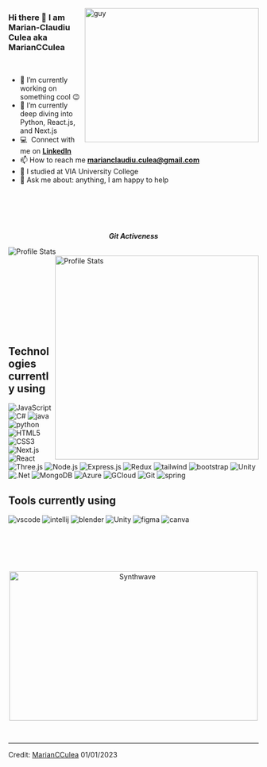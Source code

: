 
 <img align="right" height="270px" alt="guy" width="350" src="https://i.pinimg.com/originals/e4/26/70/e426702edf874b181aced1e2fa5c6cde.gif" /> </a>
 
### Hi there 👋 I am Marian-Claudiu Culea aka MarianCCulea

<br />



- 🔭 I’m currently working on something cool 😉
- 🌱 I’m currently deep diving into Python, React.js, and Next.js
- :computer: &nbsp;Connect with me on **[LinkedIn]**
- 📫 How to reach me **marianclaudiu.culea@gmail.com**
- 📝 I studied at VIA University College 
- 💬 Ask me about: anything, I am happy to help

<br><br><br><br>

<p align="center">
 <i><b>Git Activeness</b></i>
</p>
 
 
 <p>
 <img align="left" src="https://github-readme-stats.vercel.app/api/top-langs?username=MarianCCulea&langs_count=10&show_icons=true&locale=en&layout=compact&theme=synthwave" alt="Profile Stats" />
</p>
<p>&nbsp;<img align="right" src="https://github-readme-stats.vercel.app/api?username=MarianCCulea&show_icons=true&include_all_commits=true&theme=synthwave" alt="Profile Stats" width="410"/>
</p>

<br><br><br><br><br><br><br><br>

## Technologies currently using


<div>
  
 <img  alt="JavaScript" src="https://img.shields.io/badge/javascript-%23323330.svg?style=for-the-badge&logo=javascript&logoColor=%23F7DF1E"/>
 <img  alt="C#" src="https://img.shields.io/badge/c%23-%23239120.svg?style=for-the-badge&logo=c-sharp&logoColor=white"/>
 <img  alt="java" src ="https://img.shields.io/badge/Java-ED8B00?style=for-the-badge&logo=java&logoColor=white"/>
 <img  alt="python" src ="https://img.shields.io/badge/Python-14354C?style=for-the-badge&logo=python&logoColor=white"/>
 <img  alt="HTML5" src="https://img.shields.io/badge/html5-%23E34F26.svg?style=for-the-badge&logo=html5&logoColor=white"/>
 <img  alt="CSS3" src="https://img.shields.io/badge/css3-%231572B6.svg?style=for-the-badge&logo=css3&logoColor=white"/>
 <img  alt="Next.js" src="https://img.shields.io/badge/Next-black?style=for-the-badge&logo=next.js&logoColor=white"/>
 <img  alt="React" src="https://img.shields.io/badge/react-%2320232a.svg?style=for-the-badge&logo=react&logoColor=%2361DAFB"/>
 <img  alt="Three.js" src="https://img.shields.io/badge/threejs-black?style=for-the-badge&logo=three.js&logoColor=white"/>
 <img  alt="Node.js" src="https://img.shields.io/badge/node.js-%2343853D.svg?style=for-the-badge&logo=node-dot-js&logoColor=white"/>
 <img  alt="Express.js" src="https://img.shields.io/badge/express.js-%23404d59.svg?style=for-the-badge&logo=express&logoColor=%2361DAFB"/>
 <img  alt="Redux" src="https://img.shields.io/badge/redux-%23593d88.svg?style=for-the-badge&logo=redux&logoColor=white"/>
 <img  alt="tailwind" src="https://img.shields.io/badge/Tailwind_CSS-38B2AC?style=for-the-badge&logo=tailwind-css&logoColor=white"/>
 <img  alt="bootstrap" src ="https://img.shields.io/badge/Bootstrap-563D7C?style=for-the-badge&logo=bootstrap&logoColor=white"/>
 <img  alt="Unity" src="https://img.shields.io/badge/unity-%23000000.svg?style=for-the-badge&logo=unity&logoColor=white"/>
 <img  alt=".Net" src="https://img.shields.io/badge/.NET-5C2D91?style=for-the-badge&logo=.net&logoColor=white"/>
 <img  alt="MongoDB" src ="https://img.shields.io/badge/MongoDB-%234ea94b.svg?style=for-the-badge&logo=mongodb&logoColor=white"/>
 <img  alt="Azure" src ="https://img.shields.io/badge/azure-%230072C6.svg?style=for-the-badge&logo=microsoftazure&logoColor=white"/>
 <img  alt="GCloud" src ="https://img.shields.io/badge/GoogleCloud-%234285F4.svg?style=for-the-badge&logo=google-cloud&logoColor=white"/>
 <img  alt="Git" src ="https://img.shields.io/badge/git-%23F05033.svg?style=for-the-badge&logo=git&logoColor=white"/>
 <img  alt="spring" src ="https://img.shields.io/badge/Spring-6DB33F?style=for-the-badge&logo=spring&logoColor=white"/>
  
  
  
 
</div>

## Tools currently using


<div>
  <img  alt="vscode" src="https://img.shields.io/badge/Visual_Studio_Code-0078D4?style=for-the-badge&logo=visual%20studio%20code&logoColor=white"/> 
  <img  alt="intellij" src="https://img.shields.io/badge/IntelliJ_IDEA-000000.svg?style=for-the-badge&logo=intellij-idea&logoColor=white"/> 
  <img  alt="blender" src="https://img.shields.io/badge/blender-%23F5792A.svg?style=for-the-badge&logo=blender&logoColor=white"/>
  <img  alt="Unity" src="https://img.shields.io/badge/unity-%23000000.svg?style=for-the-badge&logo=unity&logoColor=white"/>
  <img  alt="figma" src="https://img.shields.io/badge/Figma-F24E1E?style=for-the-badge&logo=figma&logoColor=white"/>
  <img  alt="canva" src="https://img.shields.io/badge/Canva-%2300C4CC.svg?&style=for-the-badge&logo=Canva&logoColor=white"/>
 </div>
 
<br><br><br><br>

 <p align="center"><img src="https://thumbs.gfycat.com/GoodnaturedFondGaur-size_restricted.gif" alt="Synthwave" height="300" width="500"></p>
<br>



[linkedin]: https://www.linkedin.com/in/marianculea/

------
Credit: [MarianCCulea](https://github.com/MarianCCulea)
01/01/2023
